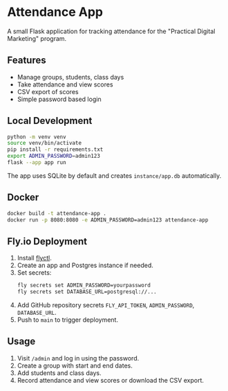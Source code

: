 # Attendance App

A small Flask application for tracking attendance for the "Practical Digital Marketing" program.

## Features

- Manage groups, students, class days
- Take attendance and view scores
- CSV export of scores
- Simple password based login

## Local Development

```bash
python -m venv venv
source venv/bin/activate
pip install -r requirements.txt
export ADMIN_PASSWORD=admin123
flask --app app run
```

The app uses SQLite by default and creates `instance/app.db` automatically.

## Docker

```bash
docker build -t attendance-app .
docker run -p 8080:8080 -e ADMIN_PASSWORD=admin123 attendance-app
```

## Fly.io Deployment

1. Install [flyctl](https://fly.io/docs/flyctl/).
2. Create an app and Postgres instance if needed.
3. Set secrets:
   ```bash
   fly secrets set ADMIN_PASSWORD=yourpassword
   fly secrets set DATABASE_URL=postgresql://...
   ```
4. Add GitHub repository secrets `FLY_API_TOKEN`, `ADMIN_PASSWORD`, `DATABASE_URL`.
5. Push to `main` to trigger deployment.

## Usage

1. Visit `/admin` and log in using the password.
2. Create a group with start and end dates.
3. Add students and class days.
4. Record attendance and view scores or download the CSV export.
